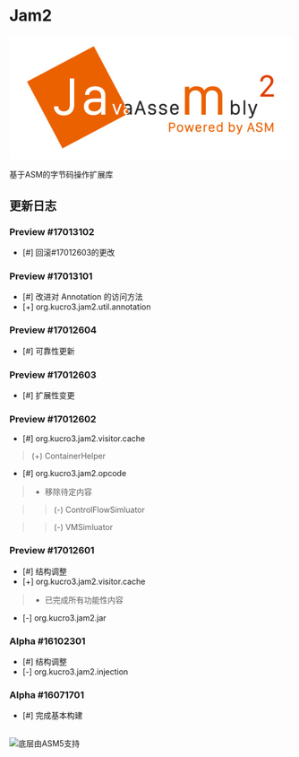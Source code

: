 # Jam2

![Jam2](https://github.com/kucro3/Resources/blob/master/Jam2-LOGO.jpg)

基于ASM的字节码操作扩展库 
 
## 更新日志 

### Preview #17013102
* [#] 回滚#17012603的更改

### Preview #17013101
* [#] 改进对 Annotation 的访问方法
* [+] org.kucro3.jam2.util.annotation

### Preview #17012604
* [#] 可靠性更新

### Preview #17012603
* [#] 扩展性变更
 
### Preview #17012602
* [#] org.kucro3.jam2.visitor.cache
 > (+) ContainerHelper
 
* [#] org.kucro3.jam2.opcode

 > + 移除待定内容 
 
 >> (-) ControlFlowSimluator
 
 >> (-) VMSimluator
 
### Preview #17012601 
* [#] 结构调整
* [+] org.kucro3.jam2.visitor.cache
 
 > + 已完成所有功能性内容
 
* [-] org.kucro3.jam2.jar
 
### Alpha #16102301
* [#] 结构调整 
* [-] org.kucro3.jam2.injection

### Alpha #16071701
* [#] 完成基本构建

## 
![底层由ASM5支持](http://asm.ow2.org/images/poweredbyasm.gif)
